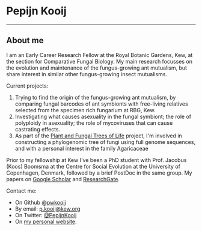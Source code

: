 # Pepijn Kooij
---

## About me
I am an Early Career Research Fellow at the Royal Botanic Gardens, Kew, at the section for Comparative Fungal Biology. My main research focusses on the evolution and maintenance of the fungus-growing ant mutualism, but share interest in similar other fungus-growing insect mutualisms.

Current projects:

1. Trying to find the origin of the fungus-growing ant mutualism, by comparing fungal barcodes of ant symbionts with free-living relatives selected from the specimen rich fungarium at RBG, Kew.
2. Investigating what causes asexuality in the fungal symbiont; the role of polyploidy in asexuality; the role of mycoviruses that can cause castrating effects.
3. As part of the [Plant and Fungal Trees of Life](http://science.kew.org/strategic-output/plant-and-fungal-trees-life) project, I'm involved in constructing a phylogenomic tree of fungi using full genome sequences, and with a personal interest in the family Agaricaceae

Prior to my fellowship at Kew I've been a PhD student with Prof. Jacobus (Koos) Boomsma at the Centre for Social Evolution at the University of Copenhagen, Denmark, followed by a brief PostDoc in the same group. My papers on [Google Scholar](https://scholar.google.com/citations?user=TiMyVhUAAAAJ&hl=en) and [ResearchGate](https://www.researchgate.net/profile/Pepijn_Kooij).

Contact me:

* On Github [@pwkooij](http://github.com/pwkooij)
* By email: [p.kooij@kew.org](mailto:p.kooij@kew.org)
* On Twitter: [@PepijnKooij](https://twitter.com/PepijnKooij)
* On [my personal website](http://www.pwkooij.com). 